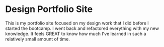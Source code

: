 # Design Portfolio Site

This is my portfolio site focused on my design work that I did before I started the bootcamp. I went back and refactored everything with my new knowledge. It feels GREAT to know how much I've learned in such a relatively small amount of time.
